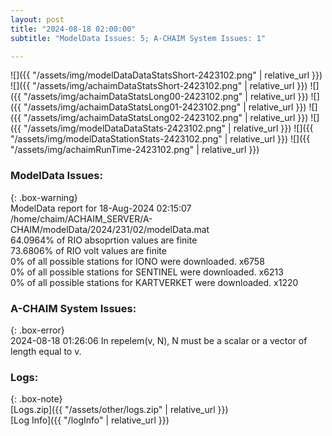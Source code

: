 ```yaml
---
layout: post
title: "2024-08-18 02:00:00"
subtitle: "ModelData Issues: 5; A-CHAIM System Issues: 1"

---
```


![]({{ "/assets/img/modelDataDataStatsShort-2423102.png" | relative_url }})
![]({{ "/assets/img/achaimDataStatsShort-2423102.png" | relative_url }})
![]({{ "/assets/img/achaimDataStatsLong00-2423102.png" | relative_url }})
![]({{ "/assets/img/achaimDataStatsLong01-2423102.png" | relative_url }})
![]({{ "/assets/img/achaimDataStatsLong02-2423102.png" | relative_url }})
![]({{ "/assets/img/modelDataDataStats-2423102.png" | relative_url }})
![]({{ "/assets/img/modelDataStationStats-2423102.png" | relative_url }})
![]({{ "/assets/img/achaimRunTime-2423102.png" | relative_url }})


### ModelData Issues:  
  
{: .box-warning}  
 ModelData report for 18-Aug-2024 02:15:07   
 /home/chaim/ACHAIM_SERVER/A-CHAIM/modelData/2024/231/02/modelData.mat   
 64.0964% of RIO absoprtion values are finite   
 73.6806% of RIO volt values are finite   
 0% of all possible stations for IONO were downloaded. x6758   
 0% of all possible stations for SENTINEL were downloaded. x6213   
 0% of all possible stations for KARTVERKET were downloaded. x1220   
  
### A-CHAIM System Issues:  
  
{: .box-error}  
2024-08-18 01:26:06 In repelem(v, N), N must be a scalar or a vector of length equal to v.  

### Logs:  
  
{: .box-note}  
[Logs.zip]({{ "/assets/other/logs.zip" | relative_url }})  
[Log Info]({{ "/logInfo" | relative_url }})  
